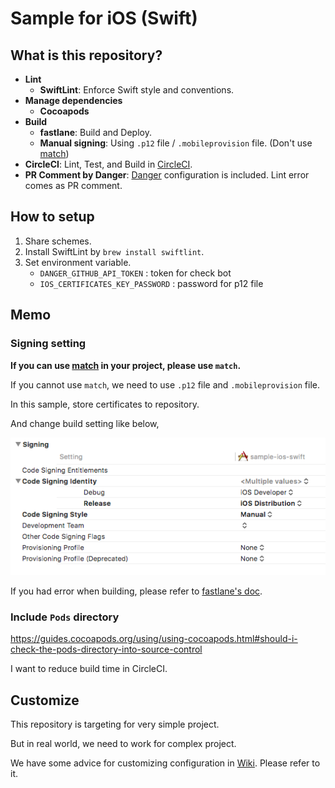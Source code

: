 # Sample for iOS (Swift)

## What is this repository?

- **Lint**
  - **SwiftLint**: Enforce Swift style and conventions.
- **Manage dependencies**
  - **Cocoapods**
- **Build**
  - **fastlane**: Build and Deploy.
  - **Manual signing**: Using `.p12` file / `.mobileprovision` file. (Don't use [match](https://docs.fastlane.tools/actions/match/))
- **CircleCI**: Lint, Test, and Build in [CircleCI](https://circleci.com/).
- **PR Comment by Danger**: [Danger](http://danger.systems/ruby/) configuration is included. Lint error comes as PR comment.

## How to setup

1. Share schemes.
2. Install SwiftLint by `brew install swiftlint`.
3. Set environment variable.
    - `DANGER_GITHUB_API_TOKEN` : token for check bot
    - `IOS_CERTIFICATES_KEY_PASSWORD` : password for p12 file

## Memo

### Signing setting

**If you can use [match](https://docs.fastlane.tools/actions/match/) in your project, please use `match`.**

If you cannot use `match`, we need to use `.p12` file and `.mobileprovision` file.

In this sample, store certificates to repository.

And change build setting like below,

![Signing image](README_image/signing.png)

If you had error when building, please refer to [fastlane's doc](https://docs.fastlane.tools/codesigning/getting-started/#using-xcodes-code-signing-feature).

### Include `Pods` directory

https://guides.cocoapods.org/using/using-cocoapods.html#should-i-check-the-pods-directory-into-source-control

I want to reduce build time in CircleCI.

## Customize

This repository is targeting for very simple project.

But in real world, we need to work for complex project.

We have some advice for customizing configuration in [Wiki](https://github.com/noboru-i/sample-ios-swift/wiki).
Please refer to it.
